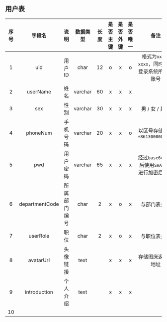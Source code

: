 ## 用户表

| 序号| 字段名 | 说明 | 数据类型 | 长度 | 是否主键| 是否外键 | 是否唯一 | 备注 |
|:---:|:---:|:---:|:---:|:---:|:---:|:---:|:---:|:---:|
| 1 | uid | 用户ID | char | 12 | o | x | o | 格式为`xxxx-xxxx`，同时作为登录系统所用的账号 |
| 2 | userName | 姓名 | varchar | 60 | x | x | x |
| 3 | sex | 性别 | varchar | 30 | x | x | x | 男 / 女 / 其他 |
| 4 | phoneNum | 手机号码 | varchar | 20 | x | x | o | 以区号存储，如`+8613000000000` |
| 5 | pwd | 用户密码 | varchar | 65 | x | x  | x | 经过`base64`编码后使用`SHA-512`进行加密后存入 |
| 6 | departmentCode | 所属部门编号 | char | 2 | x | o | x | 与部门表关联 |
| 7 | userRole | 职位 | char | 2 | x | o | x | 与职位表关联 |
| 8 | avatarUrl | 头像链接 | text |  | x | x | x | 存储图床返回的地址 |
| 9 | introduction | 个人介绍 | text |  | x | x | x |  |
| 10 |  |  |  |  |  |  |
